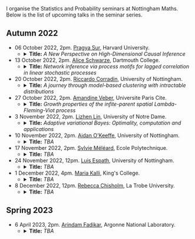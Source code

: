 I organise the Statistics and Probability seminars at Nottingham Maths. Below is the list of upcoming talks in the seminar series. 

## Autumn 2022
<ul>
  <li>06 October 2022, 2pm. <a href="https://sites.harvard.edu/prs499/">Pragya Sur</a>, Harvard University.
    <ul>
      <li>
        <details>
          <summary>
            <b>Title:</b>  <em> A New Perspective on High-Dimensional Causal Inference</em>
          </summary>
          <b>Abstract:</b> <em>Causal inference from high-dimensional observational studies poses intriguing challenges. In this context, the augmented inverse probability weighting estimator is widely used for average treatment effect estimation. This estimator exhibits fascinating properties, such as double robustness. However, existing statistical guarantees rely on some form of sparsity in the underlying model, and may fail to apply in practical settings when these assumptions are  violated. In this talk, we present a new central limit theorem for this estimator, that applies in high dimensions, without sparsity-type assumptions on underlying signals. Specifically, we work in the proportional asymptotics regime, where the number of features and samples are both large and comparable. Our work uncovers novel  high-dimensional phenomena that are strikingly different from their classical counterparts. To conclude, we discuss opportunities that arise in our framework, when modern machine-learning-based estimators are used for learning the  high-dimensional nuisance parameters.  On the technical front, our work utilizes a novel interplay between three distinct tools---the theory of deterministic equivalents, approximate message passing theory, and the leave-one-out approach (alternately known as the cavity method in statistical physics). 
          <p>This is based on joint work with Kuanhao Jiang, Rajarshi Mukherjee, and Subhabrata Sen (Harvard).</p></em>
        </details>
      </li>
    </ul>
  </li>
  <li>13 October 2022, 2pm. <a href="https://aliceschwarze.gitlab.io/">Alice Schwarze</a>, Dartmouth College.
    <ul>
      <li>
        <details>
          <summary><b>Title:</b>  <em>  Network inference via process motifs for lagged correlation in linear stochastic processes </em></summary>
              <b>Abstract:</b> <em>A major challenge for causal inference from time-series data is the trade-off between computational feasibility and accuracy. Motivated by process motifs for lagged covariance in an autoregressive model with slow mean-reversion, we propose to infer networks of causal relations via pairwise edge measures (PEMs) that one can easily compute from lagged correlation matrices, and we formulate two PEMs that respectively correct for confounding factors and for reverse causation. To demonstrate the performance of our PEMs, we consider network inference from simulations of linear stochastic processes, and we show that our proposed PEMs can infer networks accurately and efficiently. Specifically, for autocorrelated time-series data, our approach achieves accuracies higher than or similar to Granger causality, transfer entropy, and convergent crossmapping---but with much shorter computation time than possible with any of these methods. Our fast and accurate PEMs are easy-to-implement methods for network inference with a clear theoretical underpinning. They provide promising alternatives to current paradigms for the inference of linear models from time-series data, including Granger causality, vector-autoregression, and sparse inverse covariance estimation.</em>
        </details>
      </li>
    </ul>
  </li>
  <li>20 October 2022, 2pm. <a href="https://rcorradin.github.io/">Riccardo Corradin</a>, University of Nottingham.
    <ul>
      <li>
        <details>
          <summary><b>Title:</b> <em>  A journey through model-based clustering with intractable distributions </em></summary>
            <b>Abstract:</b> <em>Model-based clustering represents one of the fundamental procedures in a statistician's toolbox. Within the model-based clustering framework, we consider the case where the kernel distribution of nonparametric mixture models is available only up to an intractable normalizing constant, in which most of the commonly used Markov chain Monte Carlo methods fail to provide posterior inference. To overcome this problem, we propose an approximate Bayesian computational strategy, whereby we approximate the posterior to avoid the intractability of the kernel. By exploiting the structure of the nonparametric prior, our proposal combines the use of predictive distributions as a proposal with transport maps to obtain an efficient and flexible sampling strategy. Further, we illustrate how the specification of our proposal can be relaxed by introducing an adaptive scheme on the degree of approximation of the posterior distribution. Empirical evidence from simulation studies shows that our proposal outperforms its main competitors in terms of computational times while preserving comparable accuracy of the estimates.</em>
        </details>
      </li>
    </ul>
  </li>
  <li>27 October 2022, 2pm. <a href="https://veberamandine.wixsite.com/maths">Amandine Veber</a>, Universite Paris Cite.
    <ul>
      <li>
        <details>
          <summary><b>Title:</b> <em>  Growth properties of the infite-parent spatial Lambda-Fleming-Viot process</em></summary>
            <b>Abstract:</b> <em>The infinite-parent  spatial Lambda-Fleming-Viot process is a model for spatially expanding populations in a two dimensional continuum, in which empty areas are filled with ghost individuals. This model can be seen as a continuous-space version of the Eden growth model, and it comes with a dual process that allows us to trace back the origins of a sample of individuals taken from the current population. In this talk, we shall focus on the growth properties of the area covered by real individuals. With the help of a simple toy model, we shall also investigate how the fluctuations at the front edge lead to a much larger speed of growth of the occupied region than that predicted by simple first-moment estimates.
            <p>Joint work with Apolline Louvet (Ecole Polytechnique and University Paris Cité, and soon University of Bath) </p>  </em>     
          </details>
      </li>
    </ul>
  </li>
  <li>3 November 2022, 2pm. <a href="https://acms.nd.edu/people/lizhen-lin/">Lizhen Lin</a>, University of Notre Dame.
    <ul>
      <li>
        <details>
          <summary><b>Title:</b> <em>  Adaptive variational Bayes: Optimality, computation and applications</em> </summary>
            <b>Abstract:</b> <em>In this talk, I'll discuss adaptive  statistical inference based on variational Bayes. Although a number of studies have been conducted to analyze theoretical properties such as posterior contraction properties of variational posteriors, there is still a lack of general and computationally tractable variational Bayes methods that can achieve adaptive inference. To fill this gap, we propose a novel adaptive variational Bayes framework, which can operate on a collection of models.  The proposed framework first computes a variational posterior over each individual model separately and then combines them with certain weights to produce a variational posterior over the entire model. It turns out that this combined variational posterior is the closest member to the posterior over the entire model in a predefined family of approximating distributions. We show that the proposed variational posterior achieves optimal contraction rates adaptively under very general conditions and attains model selection consistency when the true model structure exists. We apply the general results obtained for the adaptive variational Bayes to a large class of statistical models  including deep learning models and derive some new and adaptive inference results.</em>
          </details>
      </li>
    </ul>
  </li>
  <li>10 November 2022, 2pm. <a href="https://www.nottingham.ac.uk/mathematics/people/aidan.o'keeffe">Aidan O'Keeffe</a>, University of Nottingham.
    <ul>
      <li>
        <details>
          <summary><b>Title:</b> <em>  TBA</em> </summary>
          <b>Abstract:</b> <em>  TBA</em>
        </details>
      </li>
    </ul>
  </li>
  <li>17 November 2022, 2pm. <a href="https://sites.google.com/view/sylvie-meleard/accueil">Sylvie Méléard</a>, Ecole Polytechnique.
    <ul>
      <li>
        <details>
          <summary><b>Title:</b> <em>  TBA</em> </summary>
          <b>Abstract:</b> <em>  TBA</em>
        </details>
      </li>
    </ul>
  </li>
  <li>24 November 2022, 12pm. <a href="https://www.nottingham.ac.uk/mathematics/people/luis.espath">Luis Espath</a>, University of Nottingham.
    <ul>
      <li>
        <details>
          <summary><b>Title:</b> <em>  TBA</em> </summary>
          <b>Abstract:</b> <em>  TBA</em>
        </details>
      </li>
    </ul>
  </li>
  <li>1 December 2022, 4pm. <a href="https://www.kcl.ac.uk/people/maria-kalli">Maria Kalli</a>, King's College.
    <ul>
      <li>
        <details>
          <summary><b>Title:</b> <em>  TBA</em> </summary>
          <b>Abstract:</b> <em>  TBA</em>
        </details>
      </li>
    </ul>
  </li>
  <li>8 December 2022, 12pm. <a href="https://sites.google.com/view/rebecca-chisholm/home">Rebecca Chisholm</a>, La Trobe University.
    <ul>
      <li>
        <details>
          <summary><b>Title:</b> <em>  TBA</em> </summary>
          <b>Abstract:</b> <em>  TBA</em>
        </details>
      </li>
    </ul>
  </li>
</ul> 

## Spring 2023
<ul>
  <li>6 April 2023, 2pm. <a href="https://fadikar.com/about/">Arindam Fadikar</a>, Argonne National Laboratory.
    <ul>
      <li>
        <details>
          <summary><b>Title:</b> <em>  TBA</em> </summary>
          <b>Abstract:</b> <em>  TBA</em>
        </details>
      </li>
    </ul>
  </li>
</ul>